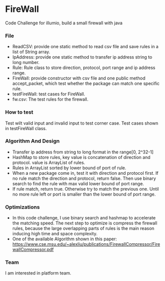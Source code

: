 # FireWall
Code Challenge for illumio, build a small firewall with java
### File
* ReadCSV: provide one static method to read csv file and save rules in a list of String array.
* IpAddress: provide one static method to transfer ip address string to long number.
* Rule: Rule class to store direction, protocol, port range and ip address range.
* FireWall: provide constructor with csv file and one public method accept_packet, which test whether the package can match one specific rule.
* testFireWall: test cases for FireWall.
* fw.csv: The test rules for the firewall.
### How to test
Test wilt valid input and invalid input to test corner case. Test cases shown in testFireWall class.
### Algorithm And Design
* Transfer ip address from string to long format in the range[0, 2^32-1]
* HashMap to store rules, key value is concatenation of direction and protocol. value is ArrayList of rules.
* Rules in ArrayList sorted by lower bound of port of rule.
* When a new package come in, test it with direction and protocol first. If no rule match the direction and protocol, return false.
Then use binary search to find the rule with max valid lower bound of port range.   
* If rule match, return true. Otherwise try to match the previous one. Until no more rule left or port is smaller than the lower bound of port range.
### Optimizations
* In this code challenge, I use binary search and hashmap to accelerate the matching speed. The next step to optimize is compress the firewall rules, because the large overlapping parts of rules is the main reason inducing high time and space complexity.
* One of the available Algorithm shown in this paper: https://www.cse.msu.edu/~alexliu/publications/FirewallCompressor/FirewallCompressor.pdf
### Team
I am interested in platform team.

